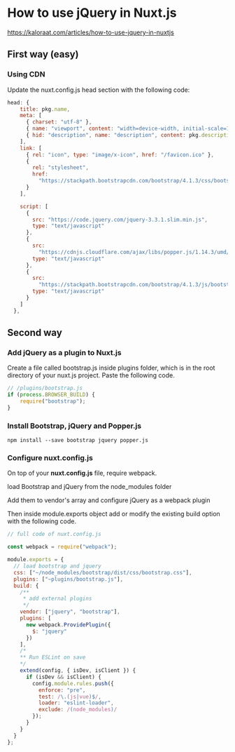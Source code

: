 # How to use jQuery in Nuxt.js

https://kaloraat.com/articles/how-to-use-jquery-in-nuxtjs

## First way (easy) 

### Using CDN

Update the nuxt.config.js head section with the following code:

```javascript
head: {
    title: pkg.name,
    meta: [
      { charset: "utf-8" },
      { name: "viewport", content: "width=device-width, initial-scale=1" },
      { hid: "description", name: "description", content: pkg.description }
    ],
    link: [
      { rel: "icon", type: "image/x-icon", href: "/favicon.ico" },
      {
        rel: "stylesheet",
        href:
          "https://stackpath.bootstrapcdn.com/bootstrap/4.1.3/css/bootstrap.min.css"
      }
    ],

    script: [
      {
        src: "https://code.jquery.com/jquery-3.3.1.slim.min.js",
        type: "text/javascript"
      },
      {
        src:
          "https://cdnjs.cloudflare.com/ajax/libs/popper.js/1.14.3/umd/popper.min.js",
        type: "text/javascript"
      },
      {
        src:
          "https://stackpath.bootstrapcdn.com/bootstrap/4.1.3/js/bootstrap.min.js",
        type: "text/javascript"
      }
    ]
  },
```

## Second way

### Add jQuery as a plugin to Nuxt.js

Create a file called bootstrap.js inside plugins folder, which is in the root directory of your nuxt.js project. Paste the following code.

```javascript
// /plugins/bootstrap.js
if (process.BROWSER_BUILD) {
	require("bootstrap");
}
```

### Install Bootstrap, jQuery and Popper.js

```shell
npm install --save bootstrap jquery popper.js
```

### Configure nuxt.config.js

On top of your **nuxt.config.js** file, require webpack.

load Bootstrap and jQuery from the node_modules folder 

Add them to vendor's array and configure jQuery as a webpack plugin

Then inside module.exports object add or modify the existing build option with the following code. 

```javascript
// full code of nuxt.config.js

const webpack = require("webpack");

module.exports = {
  // load bootstrap and jquery
  css: ["~/node_modules/bootstrap/dist/css/bootstrap.css"],
  plugins: ["~plugins/bootstrap.js"],
  build: {
    /**
     * add external plugins
     */
    vendor: ["jquery", "bootstrap"],
    plugins: [
      new webpack.ProvidePlugin({
        $: "jquery"
      })
    ],
    /*
    ** Run ESLint on save
    */
    extend(config, { isDev, isClient }) {
      if (isDev && isClient) {
        config.module.rules.push({
          enforce: "pre",
          test: /\.(js|vue)$/,
          loader: "eslint-loader",
          exclude: /(node_modules)/
        });
      }
    }
  }
};
```